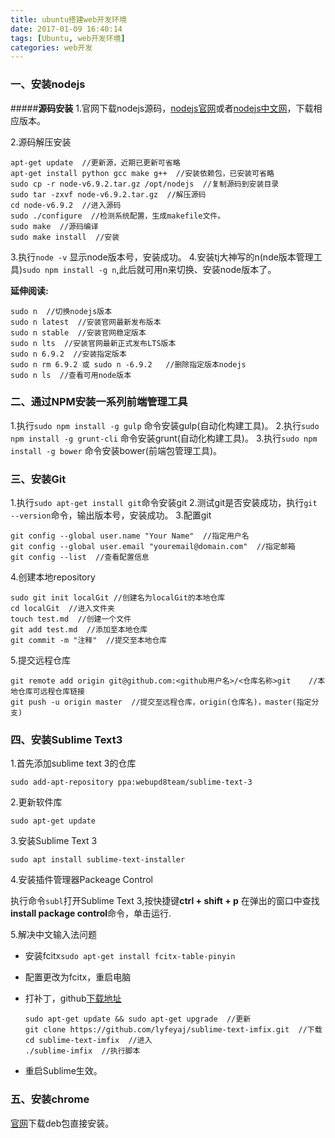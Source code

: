 ```yaml
---
title: ubuntu搭建web开发环境
date: 2017-01-09 16:40:14
tags: [Ubuntu, web开发环境]
categories: web开发
---
```


### 一、安装nodejs

#####**源码安装**
1.官网下载nodejs源码，[nodejs官网](http://nodejs.org)或者[nodejs中文网](http://nodejs.cn)，下载相应版本。

<!--more-->

2.源码解压安装

    apt-get update  //更新源，近期已更新可省略
    apt-get install python gcc make g++  //安装依赖包，已安装可省略
	sudo cp -r node-v6.9.2.tar.gz /opt/nodejs  //复制源码到安装目录
    sudo tar -zxvf node-v6.9.2.tar.gz  //解压源码
    cd node-v6.9.2  //进入源码
    sudo ./configure  //检测系统配置，生成makefile文件。
    sudo make  //源码编译
    sudo make install  //安装

3.执行`node -v` 显示node版本号，安装成功。
4.安装tj大神写的n(nde版本管理工具)`sudo npm install -g n`,此后就可用n来切换、安装node版本了。

**延伸阅读:**
```
sudo n  //切换nodejs版本
sudo n latest  //安装官网最新发布版本
sudo n stable  //安装官网稳定版本
sudo n lts  //安装官网最新正式发布LTS版本
sudo n 6.9.2  //安装指定版本
sudo n rm 6.9.2 或 sudo n -6.9.2   //删除指定版本nodejs
sudo n ls  //查看可用node版本
```

### 二、通过NPM安装一系列前端管理工具

1.执行`sudo npm install -g gulp` 命令安装gulp(自动化构建工具)。
2.执行`sudo npm install -g grunt-cli` 命令安装grunt(自动化构建工具)。
3.执行`sudo npm install -g bower` 命令安装bower(前端包管理工具)。

### 三、安装Git

1.执行`sudo apt-get install git`命令安装git
2.测试git是否安装成功，执行`git --version`命令，输出版本号，安装成功。
3.配置git

	git config --global user.name "Your Name"  //指定用户名
    git config --global user.email "youremail@domain.com"  //指定邮箱
    git config --list  //查看配置信息

4.创建本地repository

    sudo git init localGit //创建名为localGit的本地仓库
    cd localGit  //进入文件夹
    touch test.md  //创建一个文件
    git add test.md  //添加至本地仓库
    git commit -m "注释"  //提交至本地仓库

5.提交远程仓库

    git remote add origin git@github.com:<github用户名>/<仓库名称>git    //本地仓库可远程仓库链接
    git push -u origin master  //提交至远程仓库，origin(仓库名)，master(指定分支)

### 四、安装Sublime Text3

1.首先添加sublime text 3的仓库

	sudo add-apt-repository ppa:webupd8team/sublime-text-3

2.更新软件库

	sudo apt-get update

3.安装Sublime Text 3

	sudo apt install sublime-text-installer

4.安装插件管理器Packeage Control

执行命令`subl`打开Sublime Text 3,按快捷键**ctrl + shift + p** 在弹出的窗口中查找**install package control**命令，单击运行.

5.解决中文输入法问题

+ 安装fcitx`sudo apt-get install fcitx-table-pinyin `
+ 配置更改为fcitx，重启电脑
+ 打补丁，github[下载地址](https://github.com/lyfeyaj/sublime-text-imfix)

      sudo apt-get update && sudo apt-get upgrade  //更新
      git clone https://github.com/lyfeyaj/sublime-text-imfix.git  //下载
      cd sublime-text-imfix  //进入
      ./sublime-imfix  //执行脚本
+ 重启Sublime生效。

### 五、安装chrome
[官网](http://www.google.cn/chrome/browser/desktop/index.html)下载deb包直接安装。
